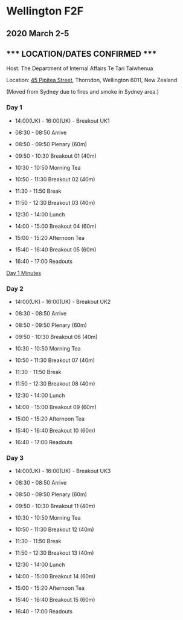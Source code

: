 # Wellington F2F
## 2020 March 2-5
## *** LOCATION/DATES CONFIRMED ***

Host: The Department of Internal Affairs Te Tari Taiwhenua

Location: [45 Pipitea Street](https://goo.gl/maps/wX6B8ryfxoE3JFmL7), Thorndon, Wellington 6011, New Zealand

(Moved from Sydney due to fires and smoke in Sydney area.)

### Day 1

* 14:00(UK) - 16:00(UK) - Breakout UK1 

* 08:30 - 08:50 Arrive
* 08:50 - 09:50 Plenary (60m)
* 09:50 - 10:30 Breakout 01 (40m)
* 10:30 - 10:50 Morning Tea
* 10:50 - 11:30 Breakout 02 (40m)
* 11:30 - 11:50 Break
* 11:50 - 12:30 Breakout 03 (40m)
* 12:30 - 14:00 Lunch
* 14:00 - 15:00 Breakout 04 (60m)
* 15:00 - 15:20 Afternoon Tea
* 15:40 - 16:40 Breakout 05 (60m)
* 16:40 - 17:00 Readouts

[Day 1 Minutes](https://cryptpad.w3ctag.org/code/#/2/code/view/v92hg5Xhygqe6tQeMIb+uBY2-6GqynLGKiXIdPru9JM/)

### Day 2

* 14:00(UK) - 16:00(UK) - Breakout UK2 

* 08:30 - 08:50 Arrive
* 08:50 - 09:50 Plenary (60m)
* 09:50 - 10:30 Breakout 06 (40m)
* 10:30 - 10:50 Morning Tea
* 10:50 - 11:30 Breakout 07 (40m)
* 11:30 - 11:50 Break
* 11:50 - 12:30 Breakout 08 (40m)
* 12:30 - 14:00 Lunch
* 14:00 - 15:00 Breakout 09 (60m)
* 15:00 - 15:20 Afternoon Tea
* 15:40 - 16:40 Breakout 10 (60m)
* 16:40 - 17:00 Readouts

### Day 3

* 14:00(UK) - 16:00(UK) - Breakout UK3 

* 08:30 - 08:50 Arrive
* 08:50 - 09:50 Plenary (60m)
* 09:50 - 10:30 Breakout 11 (40m)
* 10:30 - 10:50 Morning Tea
* 10:50 - 11:30 Breakout 12 (40m)
* 11:30 - 11:50 Break
* 11:50 - 12:30 Breakout 13 (40m)
* 12:30 - 14:00 Lunch
* 14:00 - 15:00 Breakout 14 (60m)
* 15:00 - 15:20 Afternoon Tea
* 15:40 - 16:40 Breakout 15 (60m)
* 16:40 - 17:00 Readouts

